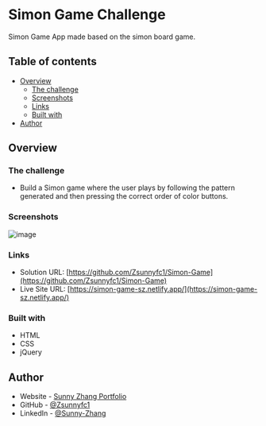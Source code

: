 # Simon Game Challenge

Simon Game App made based on the simon board game.

## Table of contents

- [Overview](#overview)
  - [The challenge](#the-challenge)
  - [Screenshots](#screenshots)
  - [Links](#links)
  - [Built with](#built-with)
- [Author](#author)

## Overview

### The challenge

- Build a Simon game where the user plays by following the pattern generated and then pressing the correct order of color buttons.  

### Screenshots
![image](https://user-images.githubusercontent.com/79604811/158443301-73eadba5-c7b6-41b6-af29-0083ef47d45f.png)


### Links

- Solution URL: [https://github.com/Zsunnyfc1/Simon-Game](https://github.com/Zsunnyfc1/Simon-Game)
- Live Site URL: [https://simon-game-sz.netlify.app/](https://simon-game-sz.netlify.app/)


### Built with
- HTML
- CSS
- jQuery

## Author

- Website - [Sunny Zhang Portfolio](https://sunny-zhang-portfolio.netlify.app/)
- GitHub - [@Zsunnyfc1](https://github.com/Zsunnyfc1)
- LinkedIn - [@Sunny-Zhang](https://www.linkedin.com/in/sunny-zhang-3a773214b/)
